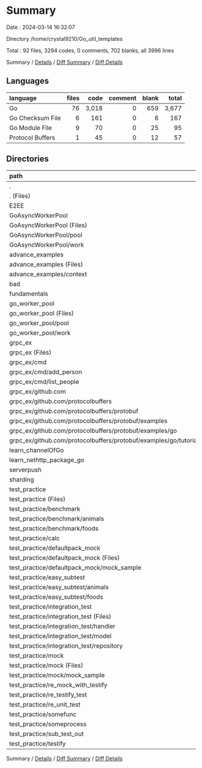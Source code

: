 # Summary

Date : 2024-03-14 16:32:07

Directory /home/crystal9210/Go_util_templates

Total : 92 files,  3294 codes, 0 comments, 702 blanks, all 3996 lines

Summary / [Details](details.md) / [Diff Summary](diff.md) / [Diff Details](diff-details.md)

## Languages
| language | files | code | comment | blank | total |
| :--- | ---: | ---: | ---: | ---: | ---: |
| Go | 76 | 3,018 | 0 | 659 | 3,677 |
| Go Checksum File | 6 | 161 | 0 | 6 | 167 |
| Go Module File | 9 | 70 | 0 | 25 | 95 |
| Protocol Buffers | 1 | 45 | 0 | 12 | 57 |

## Directories
| path | files | code | comment | blank | total |
| :--- | ---: | ---: | ---: | ---: | ---: |
| . | 92 | 3,294 | 0 | 702 | 3,996 |
| . (Files) | 1 | 164 | 0 | 26 | 190 |
| E2EE | 7 | 191 | 0 | 48 | 239 |
| GoAsyncWorkerPool | 6 | 194 | 0 | 38 | 232 |
| GoAsyncWorkerPool (Files) | 4 | 65 | 0 | 19 | 84 |
| GoAsyncWorkerPool/pool | 1 | 95 | 0 | 12 | 107 |
| GoAsyncWorkerPool/work | 1 | 34 | 0 | 7 | 41 |
| advance_examples | 6 | 262 | 0 | 39 | 301 |
| advance_examples (Files) | 4 | 164 | 0 | 19 | 183 |
| advance_examples/context | 2 | 98 | 0 | 20 | 118 |
| bad | 1 | 139 | 0 | 20 | 159 |
| fundamentals | 14 | 357 | 0 | 116 | 473 |
| go_worker_pool | 6 | 204 | 0 | 41 | 245 |
| go_worker_pool (Files) | 3 | 71 | 0 | 20 | 91 |
| go_worker_pool/pool | 2 | 88 | 0 | 14 | 102 |
| go_worker_pool/work | 1 | 45 | 0 | 7 | 52 |
| grpc_ex | 6 | 581 | 0 | 95 | 676 |
| grpc_ex (Files) | 3 | 56 | 0 | 16 | 72 |
| grpc_ex/cmd | 2 | 170 | 0 | 29 | 199 |
| grpc_ex/cmd/add_person | 1 | 116 | 0 | 17 | 133 |
| grpc_ex/cmd/list_people | 1 | 54 | 0 | 12 | 66 |
| grpc_ex/github.com | 1 | 355 | 0 | 50 | 405 |
| grpc_ex/github.com/protocolbuffers | 1 | 355 | 0 | 50 | 405 |
| grpc_ex/github.com/protocolbuffers/protobuf | 1 | 355 | 0 | 50 | 405 |
| grpc_ex/github.com/protocolbuffers/protobuf/examples | 1 | 355 | 0 | 50 | 405 |
| grpc_ex/github.com/protocolbuffers/protobuf/examples/go | 1 | 355 | 0 | 50 | 405 |
| grpc_ex/github.com/protocolbuffers/protobuf/examples/go/tutorialpb | 1 | 355 | 0 | 50 | 405 |
| learn_channelOfGo | 1 | 62 | 0 | 7 | 69 |
| learn_nethttp_package_go | 1 | 17 | 0 | 5 | 22 |
| serverpush | 3 | 104 | 0 | 21 | 125 |
| sharding | 4 | 97 | 0 | 24 | 121 |
| test_practice | 36 | 922 | 0 | 222 | 1,144 |
| test_practice (Files) | 2 | 49 | 0 | 5 | 54 |
| test_practice/benchmark | 3 | 68 | 0 | 20 | 88 |
| test_practice/benchmark/animals | 2 | 58 | 0 | 16 | 74 |
| test_practice/benchmark/foods | 1 | 10 | 0 | 4 | 14 |
| test_practice/calc | 2 | 29 | 0 | 6 | 35 |
| test_practice/defaultpack_mock | 3 | 67 | 0 | 20 | 87 |
| test_practice/defaultpack_mock (Files) | 2 | 26 | 0 | 10 | 36 |
| test_practice/defaultpack_mock/mock_sample | 1 | 41 | 0 | 10 | 51 |
| test_practice/easy_subtest | 3 | 56 | 0 | 17 | 73 |
| test_practice/easy_subtest/animals | 2 | 46 | 0 | 13 | 59 |
| test_practice/easy_subtest/foods | 1 | 10 | 0 | 4 | 14 |
| test_practice/integration_test | 6 | 171 | 0 | 36 | 207 |
| test_practice/integration_test (Files) | 2 | 26 | 0 | 9 | 35 |
| test_practice/integration_test/handler | 2 | 120 | 0 | 20 | 140 |
| test_practice/integration_test/model | 1 | 6 | 0 | 2 | 8 |
| test_practice/integration_test/repository | 1 | 19 | 0 | 5 | 24 |
| test_practice/mock | 3 | 72 | 0 | 20 | 92 |
| test_practice/mock (Files) | 2 | 27 | 0 | 10 | 37 |
| test_practice/mock/mock_sample | 1 | 45 | 0 | 10 | 55 |
| test_practice/re_mock_with_testify | 2 | 73 | 0 | 18 | 91 |
| test_practice/re_testify_test | 2 | 77 | 0 | 15 | 92 |
| test_practice/re_unit_test | 2 | 44 | 0 | 13 | 57 |
| test_practice/somefunc | 2 | 44 | 0 | 13 | 57 |
| test_practice/someprocess | 2 | 33 | 0 | 8 | 41 |
| test_practice/sub_test_out | 2 | 65 | 0 | 7 | 72 |
| test_practice/testify | 2 | 74 | 0 | 24 | 98 |

Summary / [Details](details.md) / [Diff Summary](diff.md) / [Diff Details](diff-details.md)
